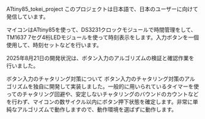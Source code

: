 ATtiny85_tokei_project
このプロジェクトは日本語で、日本のユーザーに向けて発信しています。

マイコンはATtiny85を使って、DS3231クロックモジュールで時間管理をして、TM1637 7セグ4桁LEDモジュールを使って時刻表示をします。入力ボタンを一個使用して、時刻セットなどを行います。

2025年8月21日の開発状況は、ボタン入力のアルゴリズムの検証と確認作業を行いました。

ボタン入力のチャタリング対策について
ボタン入力のチャタリング対策のアルゴリズムを独自に開発して実装しました。一般的に用いられているタイマーを使ってのチャタリング回避や、安定しないチャタリングのバウンドのカウントなどを行わず、マイコンの数サイクル以内にボタン押下状態を確定します。非常に単純なアルゴリズムで動作しますので、動作環境を選ばずに動作します。
